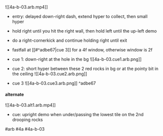 

![[4a-b-03.arb.mp4]]
- entry: delayed down-right dash, extend hyper to collect, then small hyper
- hold right until you hit the right wall, then hold left until the up-left demo
- do a right-cornerkick and continue holding right until exit
- fastfall at [[#^adbe67|cue 3]] for a 4f window, otherwise window is 2f

- cue 1: down-right at the hole in the bg
![[4a-b-03.cue1.arb.png]]

- cue 2: short hyper between these 2 red rocks in bg or at the pointy bit in the ceiling
![[4a-b-03.cue2.arb.png]]

- cue 3
![[4a-b-03.cue3.arb.png]] ^adbe67


#### alternate
![[4a-b-03.alt1.arb.mp4]]
* cue: upright demo when under/passing the lowest tile on the 2nd drooping rocks

#arb #4a #4a-b-03

